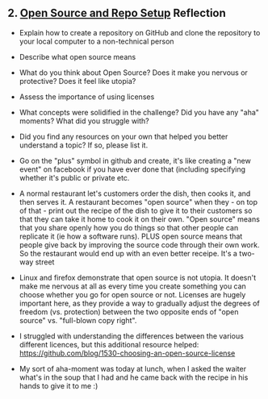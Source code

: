 ## 2. [Open Source and Repo Setup](2_set_up_repo/readme.md) Reflection

* Explain how to create a repository on GitHub and clone the repository to your local computer to a non-technical person
* Describe what open source means
* What do you think about Open Source? Does it make you nervous or protective? Does it feel like utopia?
* Assess the importance of using licenses
* What concepts were solidified in the challenge? Did you have any "aha" moments? What did you struggle with?
* Did you find any resources on your own that helped you better understand a topic? If so, please list it.

* Go on the "plus" symbol in github and create, it's like creating a "new event" on facebook if you have ever done that (including specifying whether it's public or private etc.
* A normal restaurant let's customers order the dish, then cooks it, and then serves it. A restaurant becomes "open source" when they - on top of that - print out the recipe of the dish to give it to their customers so that they can take it home to cook it on their own. "Open source" means that you share openly how you do things so that other people can replicate it (ie how a software runs). PLUS open source means that people give back by improving the source code through their own work. So the restaurant would end up with an even better receipe. It's a two-way street
* Linux and firefox demonstrate that open source is not utopia. It doesn't make me nervous at all as every time you create something you can choose whether you go for open source or not. Licenses are hugely important here, as they provide a way to gradually adjust the degrees of freedom (vs. protection) between the two opposite ends of "open source" vs. "full-blown copy right".
* I struggled with understanding the differences between the various different licences, but this additional resource helped: https://github.com/blog/1530-choosing-an-open-source-license
* My sort of aha-moment was today at lunch, when I asked the waiter what's in the soup that I had and he came back with the recipe in his hands to give it to me :)

